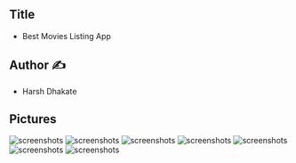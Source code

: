 ## Title

- Best Movies Listing App

## Author ✍️

- Harsh Dhakate

## Pictures

![screenshots](extras/1.jpeg)
![screenshots](extras/2.jpeg)
![screenshots](extras/3.jpeg)
![screenshots](extras/4.jpeg)
![screenshots](extras/5.jpeg)
![screenshots](extras/6.jpeg)
![screenshots](extras/7.jpeg)
